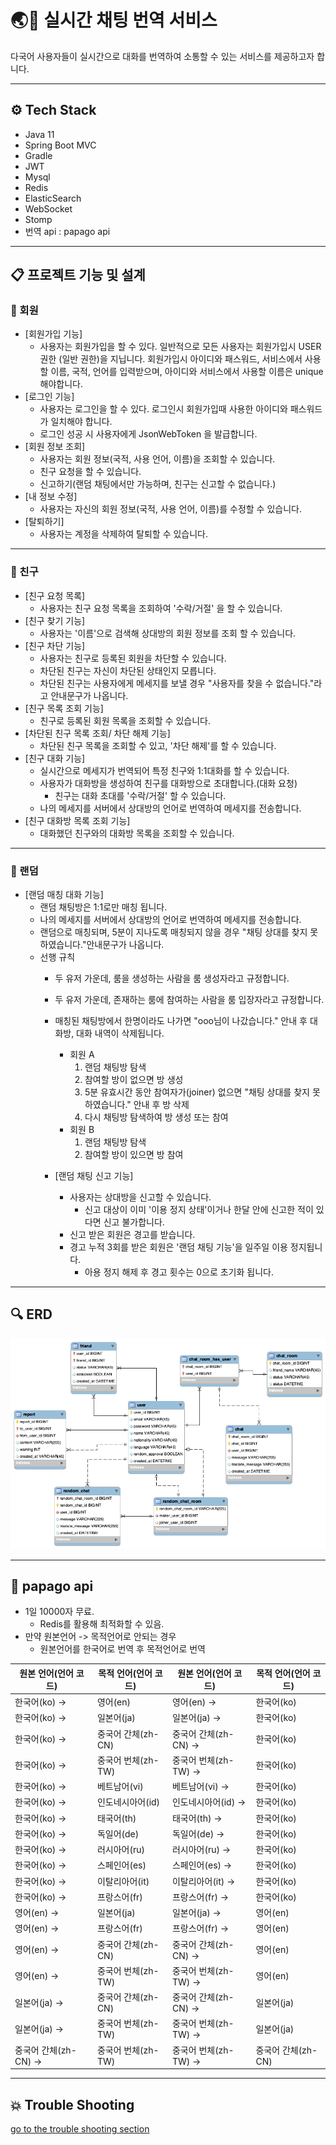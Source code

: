 # 🌏💬 실시간 채팅 번역 서비스

다국어 사용자들이 실시간으로 대화를 번역하여 소통할 수 있는 서비스를 제공하고자 합니다.

---
## ⚙️ Tech Stack

- Java 11
- Spring Boot MVC
- Gradle
- JWT
- Mysql
- Redis
- ElasticSearch
- WebSocket
- Stomp
- 번역 api : papago api
---

## 📋 프로젝트 기능 및 설계
### 🙋 회원
- [회원가입 기능]
    - 사용자는 회원가입을 할 수 있다. 일반적으로 모든 사용자는 회원가입시 USER 권한 (일반 권한)을 지닙니다.
      회원가입시 아이디와 패스워드, 서비스에서 사용할 이름, 국적, 언어를 입력받으며, 아이디와 서비스에서 사용할 이름은 unique 해야합니다.
- [로그인 기능]
    - 사용자는 로그인을 할 수 있다. 로그인시 회원가입때 사용한 아이디와 패스워드가 일치해야 합니다.
    - 로그인 성공 시 사용자에게 JsonWebToken 을 발급합니다.
- [회원 정보 조회]
    - 사용자는 회원 정보(국적, 사용 언어, 이름)을 조회할 수 있습니다.
    - 친구 요청을 할 수 있습니다.
    - 신고하기(랜덤 채팅에서만 가능하며, 친구는 신고할 수 없습니다.)
- [내 정보 수정]
    - 사용자는 자신의 회원 정보(국적, 사용 언어, 이름)를 수정할 수 있습니다.
- [탈퇴하기]
    - 사용자는 계정을 삭제하여 탈퇴할 수 있습니다.
---
### 👯 친구
- [친구 요청 목록]
  - 사용자는 친구 요청 목록을 조회하여 '수락/거절' 을 할 수 있습니다. 
- [친구 찾기 기능]
    - 사용자는 '이름'으로 검색해 상대방의 회원 정보를 조회 할 수 있습니다.
- [친구 차단 기능]
    - 사용자는 친구로 등록된 회원을 차단할 수 있습니다.
    - 차단된 친구는 자신이 차단된 상태인지 모릅니다.
    - 차단된 친구는 사용자에게 메세지를 보낼 경우 "사용자를 찾을 수 없습니다."라고 안내문구가 나옵니다.
- [친구 목록 조회 기능]
    - 친구로 등록된 회원 목록을 조회할 수 있습니다.
- [차단된 친구 목록 조회/ 차단 해제 기능]
    - 차단된 친구 목록을 조회할 수 있고, '차단 해제'를 할 수 있습니다.
- [친구 대화 기능]
    - 실시간으로 메세지가 번역되어 특정 친구와 1:1대화를 할 수 있습니다.
    - 사용자가 대화방을 생성하여 친구를 대화방으로 초대합니다.(대화 요청)
      - 친구는 대화 초대를 '수락/거절' 할 수 있습니다.  
    - 나의 메세지를 서버에서 상대방의 언어로 번역하여 메세지를 전송합니다.
- [친구 대화방 목록 조회 기능]
    - 대화했던 친구와의 대화방 목록을 조회할 수 있습니다.
---
### 🎲 랜덤
- [랜덤 매칭 대화 기능]
  - 랜덤 채팅방은 1:1로만 매칭 됩니다.
  - 나의 메세지를 서버에서 상대방의 언어로 번역하여 메세지를 전송합니다.
  - 랜덤으로 매칭되며, 5분이 지나도록 매칭되지 않을 경우 "채팅 상대를 찾지 못 하였습니다."안내문구가 나옵니다.
  - 선행 규칙
    - 두 유저 가운데, 룸을 생성하는 사람을 룸 생성자라고 규정합니다.
    - 두 유저 가운데, 존재하는 룸에 참여하는 사람을 룸 입장자라고 규정합니다.
    - 매칭된 채팅방에서 한명이라도 나가면 "ooo님이 나갔습니다." 안내 후 대화방, 대화 내역이 삭제됩니다.
        - 회원 A
            1. 랜덤 채팅방 탐색
            2. 참여할 방이 없으면 방 생성
            3. 5분 유효시간 동안 참여자가(joiner) 없으면 "채팅 상대를 찾지 못 하였습니다." 안내 후 방 삭제
            4. 다시 채팅방 탐색하여 방 생성 또는 참여
        - 회원 B
            1. 랜덤 채팅방 탐색
            2. 참여할 방이 있으면 방 참여

    - [랜덤 채팅 신고 기능]
        - 사용자는 상대방을 신고할 수 있습니다.
          - 신고 대상이 이미 '이용 정지 상태'이거나 한달 안에 신고한 적이 있다면 신고 불가합니다.
        - 신고 받은 회원은 경고를 받습니다.
        - 경고 누적 3회를 받은 회원은 '랜덤 채팅 기능'을 일주일 이용 정지됩니다.
          - 아용 정지 해제 후 경고 횟수는 0으로 초기화 됩니다.
---

## 🔍 ERD
![](docs/erd.png)

---
## 🐥 papago api
- 1일 10000자 무료.
  - Redis를 활용해 최적화할 수 있음. 
- 만약 원본언어 -> 목적언어로 안되는 경우
    - 원본언어를 한국어로 번역 후 목적언어로 번역

| 원본 언어(언어 코드)	   | 	목적 언어(언어 코드)	  |	원본 언어(언어 코드)		|목적 언어(언어 코드)|
|-----------------|-----------------|---|---|
| 한국어(ko)	→       | 	영어(en)	        |	영어(en)	→|	한국어(ko)|
| 한국어(ko)	→       | 	일본어(ja)	       | 	일본어(ja)	→|	한국어(ko)|             
| 한국어(ko)	→       | 	중국어 간체(zh-CN)	 | 	중국어 간체(zh-CN)	→|	한국어(ko)  |     
| 한국어(ko)	→       | 	중국어 번체(zh-TW)	 | 	중국어 번체(zh-TW)	→|	한국어(ko)  |     
| 한국어(ko)	→       | 	베트남어(vi)	      | 	베트남어(vi)	→|	한국어(ko)    |        
| 한국어(ko)	→       | 	인도네시아어(id)	    | 	인도네시아어(id)	→|	한국어(ko)   |       
| 한국어(ko)	→       | 	태국어(th)	       | 	태국어(th)	→|	한국어(ko)     |        
| 한국어(ko)	→       | 	독일어(de)	       | 	독일어(de)	→|	한국어(ko)     |        
| 한국어(ko)	→       | 	러시아어(ru)	      | 	러시아어(ru)	→|	한국어(ko)     |       
| 한국어(ko)	→       | 	스페인어(es)	      | 	스페인어(es)	→|	한국어(ko)     |       
| 한국어(ko)	→       | 	이탈리아어(it)	     | 	이탈리아어(it)	→|	한국어(ko)        |   
| 한국어(ko)	→       | 	프랑스어(fr)	      | 	프랑스어(fr)	→|	한국어(ko)      |      
| 영어(en)	→        | 	일본어(ja)	       | 	일본어(ja)	→|	영어(en)       |       
| 영어(en)	→        | 	프랑스어(fr)	      | 	프랑스어(fr)	→|	영어(en)       |      
| 영어(en)	→        | 	중국어 간체(zh-CN)	 | 	중국어 간체(zh-CN)	→|	영어(en)      |  
| 영어(en)	→        | 	중국어 번체(zh-TW)	 | 	중국어 번체(zh-TW)	→|	영어(en)     |   
| 일본어(ja)	→       | 	중국어 간체(zh-CN)	 | 	중국어 간체(zh-CN)	→|	일본어(ja)      | 
| 일본어(ja)	→       | 	중국어 번체(zh-TW)	 | 	중국어 번체(zh-TW)	→|	일본어(ja)       |
| 중국어 간체(zh-CN)	→ | 	중국어 번체(zh-TW)	 | 	중국어 번체(zh-TW)	→|	중국어 간체(zh-CN) |

---

## 💥 Trouble Shooting
[go to the trouble shooting section](docs/TROUBLE_SHOOTING.md)
